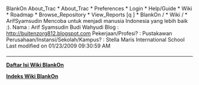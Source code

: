    BlankOn
 About_Trac
    * About_Trac
    * Preferences
    * Login
    * Help/Guide
    * Wiki
    * Roadmap
    * Browse_Repository
    * View_Reports
[q                 ]
    * BlankOn  /
    * Wiki  /
    * ArifSyamsudin
Mencoba untuk menjadi manusia Indonesia yang lebih baik :).
Nama : Arif Syamsudin Budi Wahyudi
Blog : ​http://buitenzorg812.blogspot.com
Pekerjaan/Profesi? : Pustakawan
Perusahaan/Instansi/Sekolah/Kampus? : Stella Maris International School
Last modified on 01/23/2009 09:30:59 AM
#### 
    
 
 
 
 
 
---
[**Daftar Isi Wiki BlankOn**](/DaftarIsi/README.md)
 
[**Indeks Wiki BlankOn**](/Indeks.md)
